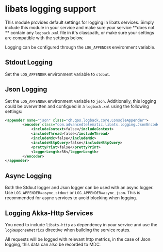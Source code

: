# libats logging support

This module provides default settings for logging in libats
services. Simply include this module in your service and make sure
your service **does not ** contain any `logback.xml` file in it's
classpath, or make sure your settings are compatible with the settings
below.

Logging can be configured through the `LOG_APPENDER` environment variable.

## Stdout Logging

Set the `LOG_APPENDER` environment variable to `stdout`.

## Json Logging

Set the `LOG_APPENDER` environment variable to `json`. Additionally,
this logging could be overwritten and configued in a `logback.xml`
using the following settings:

```xml
<appender name="json" class="ch.qos.logback.core.ConsoleAppender">
        <encoder class="com.advancedtelematic.libats.logging.JsonEncoder">
            <includeContext>false</includeContext>
            <includeThread>false</includeThread>
            <includeMdc>false</includeMdc>
            <includeHttpQuery>false</includeHttpQuery>
            <prettyPrint>false</prettyPrint>
            <loggerLength>36</loggerLength>
        </encoder>
</appender>
```

## Async Logging

Both the Stdout logger and Json logger can be used with an async
logger. Use `LOG_APPENDER=async_stdout` or
`LOG_APPENDER=async_json`. This is recommended for async services to
avoid blocking when logging.

## Logging Akka-Http Services

You need to include `libats-http` as dependency in your service and
use the `logResponseMetrics` directive when building the service routes.

All requests will be logged with relevant http metrics, in the case of
Json logging, this data can also be recorded to MDC.
